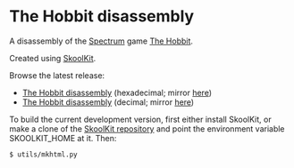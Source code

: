 The Hobbit disassembly
======================

A disassembly of the [Spectrum](https://en.wikipedia.org/wiki/ZX_Spectrum) game
[The Hobbit](https://en.wikipedia.org/wiki/The_Hobbit_(1982_video_game)).

Created using [SkoolKit](https://skoolkit.ca).

Browse the latest release:

* [The Hobbit disassembly](https://pobtastic.github.io/hobbit/) (hexadecimal; mirror [here](http://skoolkit.arcadegeek.co.uk/hobbit/))
* [The Hobbit disassembly](https://pobtastic.github.io/hobbit/dec/) (decimal; mirror [here](http://skoolkit.arcadegeek.co.uk/hobbit/dec/))

To build the current development version, first either install SkoolKit, or
make a clone of the [SkoolKit repository](https://github.com/skoolkid/skoolkit)
and point the environment variable SKOOLKIT_HOME at it. Then:

    $ utils/mkhtml.py
